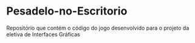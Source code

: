 # Pesadelo-no-Escritorio
Repositório que contém o código do jogo desenvolvido para o projeto da eletiva de Interfaces Gráficas
